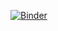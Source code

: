 [![Binder](https://mybinder.org/badge_logo.svg)](https://mybinder.org/v2/gh/S-Romberg/ocean_temp_prediction/HEAD)